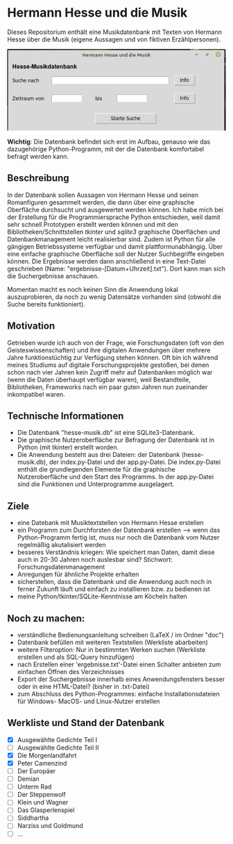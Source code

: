# Hermann Hesse und die Musik
Dieses Repositorium enthält eine Musikdatenbank mit Texten von Hermann Hesse über die Musik (eigene Aussagen und von fiktiven Erzählpersonen).

![Beispiel](./img/hesse-beispiel.png)

**Wichtig**: Die Datenbank befindet sich erst im Aufbau, genauso wie das dazugehörige Python-Programm, mit der die Datenbank komfortabel befragt werden kann.

## Beschreibung
In der Datenbank sollen Aussagen von Hermann Hesse und seinen Romanfiguren gesammelt werden, die dann über eine graphische Oberfläche durchsucht und ausgewertet werden können.
Ich habe mich bei der Erstellung für die Programmiersprache Python entschieden, weil damit sehr schnell Prototypen erstellt werden können und mit den Bibliotheken/Schnittstellen *tkinter* und *sqlite3* graphische Oberflächen und Datenbankmanagement leicht realisierbar sind. Zudem ist Python für alle gängigen Betriebssysteme verfügbar und damit plattformunabhängig. Über eine einfache graphische Oberfläche soll der Nutzer Suchbegriffe eingeben können. Die Ergebnisse werden dann anschließend in eine Text-Datei geschrieben (Name: "ergebnisse-[Datum+Uhrzeit].txt"). Dort kann man sich die Suchergebnisse anschauen.

Momentan macht es noch keinen Sinn die Anwendung lokal auszuprobieren, da noch zu wenig Datensätze vorhanden sind (obwohl die Suche bereits funktioniert).

## Motivation

Getrieben wurde ich auch von der Frage, wie Forschungsdaten (oft von den Geisteswissenschaften) und ihre digitalen Anwendungen über mehrere Jahre funktionstüchtig zur Verfügung stehen können. Oft bin ich während meines Studiums auf digitale Forschungsprojekte gestoßen, bei denen schon nach vier Jahren kein Zugriff mehr auf Datenbanken möglich war (wenn die Daten überhaupt verfügbar waren), weil Bestandteile, Bibliotheken, Frameworks nach ein paar guten Jahren nun zueinander inkompatibel waren.


## Technische Informationen
* Die Datenbank "hesse-musik.db" ist eine SQLite3-Datenbank.
* Die graphische Nutzeroberfläche zur Befragung der Datenbank ist in Python (mit tkinter) erstellt worden.
* Die Anwendung besteht aus drei Dateien: der Datenbank (hesse-musik.db), der index.py-Datei und der app.py-Datei. Die index.py-Datei enthält die grundlegenden Elemente für die graphische Nutzeroberfläche und den Start des Programms. In der app.py-Datei sind die Funktionen und Unterprogramme ausgelagert.


## Ziele
* eine Datebank mit Musiktextstellen von Hermann Hesse erstellen 
* ein Programm zum Durchforsten der Datenbank erstellen --> wenn das Python-Programm fertig ist, muss nur noch die Datenbank vom Nutzer regelmäßig akutalisiert werden
* besseres Verständnis kriegen: Wie speichert man Daten, damit diese auch in 20-30 Jahren noch auslesbar sind? Stichwort: Forschungsdatenmanagement
* Anregungen für ähnliche Projekte erhalten
* sicherstellen, dass die Datenbank und die Anwendung auch noch in ferner Zukunft läuft und einfach zu installieren bzw. zu bedienen ist
* meine Python/tkinter/SQLite-Kenntnisse am Köcheln halten

## Noch zu machen:
* verständliche Bedienungsanleitung schreiben (LaTeX / im Ordner "doc")
* Datenbank befüllen mit weiteren Textstellen (Werkliste abarbeiten)
* weitere Filteroption: Nur in bestimmten Werken suchen (Werkliste erstellen und als SQL-Query hinzufügen)
* nach Erstellen einer 'ergebnisse.txt'-Datei einen Schalter anbieten zum einfachen Öffnen des Verzeichnisses
* Export der Suchergebnisse innerhalb eines Anwendungsfensters besser oder in eine HTML-Datei? (bisher in .txt-Datei)
* zum Abschluss des Python-Programmes: einfache Installationsdateien für Windows- MacOS- und Linux-Nutzer erstellen

## Werkliste und Stand der Datenbank
* [x] Ausgewählte Gedichte Teil I
* [ ] Ausgewählte Gedichte Teil II
* [x] Die Morgenlandfahrt
* [x] Peter Camenzind
* [ ] Der Europäer
* [ ] Demian
* [ ] Unterm Rad
* [ ] Der Steppenwolf
* [ ] Klein und Wagner
* [ ] Das Glasperlenspiel
* [ ] Siddhartha
* [ ] Narziss und Goldmund
* [ ] ... 
